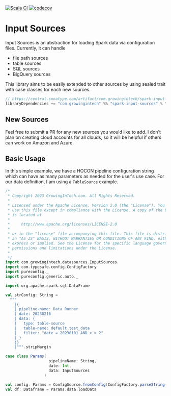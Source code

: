 [![Scala CI](https://github.com/GrowingInTech/spark-input-sources/actions/workflows/CI.yml/badge.svg?branch=main)](https://github.com/GrowingInTech/spark-input-sources/actions/workflows/CI.yml)
[![codecov](https://codecov.io/gh/GrowingInTech/spark-input-sources/branch/main/graph/badge.svg?token=NYHE243GEU)](https://codecov.io/gh/GrowingInTech/spark-input-sources)
# Input Sources
Input Sources is an abstraction for loading Spark data via configuration files. Currently, it can handle

* file path sources
* table sources
* SQL sources
* BigQuery sources

This library aims to be easily extended to other sources by using sealed trait with case classes for each new sources.  
```scala
// https://central.sonatype.com/artifact/com.growingintech/spark-input-sources_2.12/1.0.0
libraryDependencies += "com.growingintech" %% "spark-input-sources" % "1.0.0"
````

## New Sources
Feel free to submit a PR for any new sources you would like to add. I don't plan on creating cloud accounts for all
clouds, so it will be helpful if others can work on Amazon and Azure.

## Basic Usage
In this simple example, we have a HOCON pipeline configuration string which can have as many parameters as needed for
the user's use case. For our data definition, I am using a `TableSource` example.
```scala
/*
 * Copyright 2023 GrowingInTech.com. All Rights Reserved.
 *
 * Licensed under the Apache License, Version 2.0 (the "License"). You may not
 * use this file except in compliance with the License. A copy of the License
 * is located at
 *
 *     http://www.apache.org/licenses/LICENSE-2.0
 *
 * or in the "license" file accompanying this file. This file is distributed on
 * an "AS IS" BASIS, WITHOUT WARRANTIES OR CONDITIONS OF ANY KIND, either
 * express or implied. See the License for the specific language governing
 * permissions and limitations under the License.
 *
 */
import com.growingintech.datasources.InputSources
import com.typesafe.config.ConfigFactory
import pureconfig._
import pureconfig.generic.auto._

import org.apache.spark.sql.DataFrame

val strConfig: String =
  """
    |{
    | pipeline-name: Data Runner
    | date: 20230216
    | data: {
    |   type: table-source
    |   table-name: default.test_data
    |   filter: "date = 20230101 AND x > 2"
    | }
    |}
    |""".stripMargin

case class Params(
                   pipelineName: String,
                   date: Int,
                   data: InputSources
                 )

val config: Params = ConfigSource.fromConfig(ConfigFactory.parseString(strConfig)).loadOrThrow[Params]
val df: Dataframe = Params.data.loadData
```
